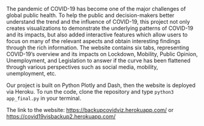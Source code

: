 The pandemic of COVID-19 has become one of the major challenges of global public health. To help the public and decision-makers better understand the trend and the influence of COVID-19, this project not only creates visualizations to demonstrate the underlying patterns of COVID-19 and its impacts, but also added interactive features which allow users to focus on many of the relevant aspects and obtain interesting findings through the rich information. The website contains six tabs, representing COVID-19’s overview and its impacts on Lockdown, Mobility, Public Opinion, Unemployment, and Legislation to answer if the curve has been flattened through various perspectives such as social media, mobility, unemployment, etc. 

Our project is built on Python Plotly and Dash, then the website is deployed via Heroku. 
To run the code, clone the repository and type `python3 app_final.py` in your terminal. 

The link to the website: https://backupcovidviz.herokuapp.com/ or https://covid19visbackup2.herokuapp.com/
